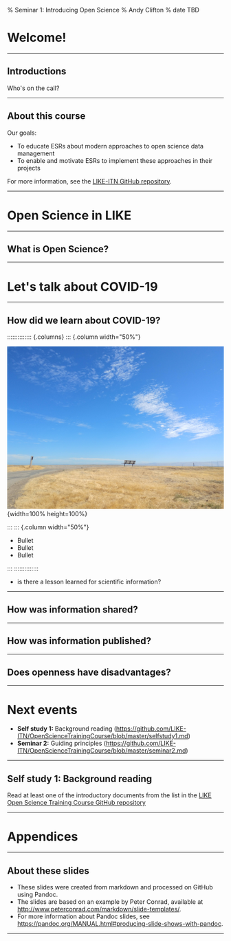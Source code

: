 % Seminar 1: Introducing Open Science
% Andy Clifton
% date TBD

# Welcome!

---

## Introductions

Who's on the call?

---


## About this course

Our goals:
- To educate ESRs about modern approaches to open science data management
- To enable and motivate ESRs to implement these approaches in their projects

For more information, see the [LIKE-ITN GitHub repository](https://github.com/LIKE-ITN/OpenScienceTrainingCourse).

---

# Open Science in LIKE

---

## What is Open Science?

---

# Let's talk about COVID-19

---

## How did we learn about COVID-19?

:::::::::::::: {.columns}
::: {.column width="50%"}

![](bench.jpg){width=100% height=100%}

:::
::: {.column width="50%"}

- Bullet
- Bullet
- Bullet


<!-- 100% of this column, that is -->

:::
::::::::::::::


+ is there a lesson learned for scientific information?

---

## How was information shared?

---

## How was information published?

---

## Does openness have disadvantages?

---

# Next events

+ **Self study 1:** Background reading (https://github.com/LIKE-ITN/OpenScienceTrainingCourse/blob/master/selfstudy1.md)
+ **Seminar 2:** Guiding principles (https://github.com/LIKE-ITN/OpenScienceTrainingCourse/blob/master/seminar2.md)

---

## Self study 1: Background reading

Read at least one of the introductory documents from the list in the [LIKE Open Science Training Course GitHub repository](https://github.com/LIKE-ITN/OpenScienceTrainingCourse/blob/master/selfstudy1.md)



---

# Appendices

---

## About these slides

+ These slides were created from markdown and processed on GitHub using Pandoc.
+ The slides are based on an example by Peter Conrad, available at http://www.peterconrad.com/markdown/slide-templates/.
+ For more information about Pandoc slides, see https://pandoc.org/MANUAL.html#producing-slide-shows-with-pandoc.

---


